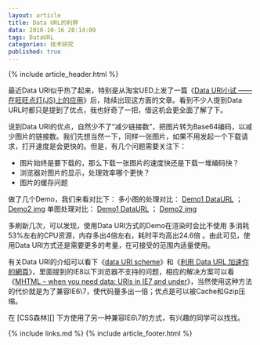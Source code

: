 ```yaml
---
layout: article
title: Data URL的利弊
data: 2010-10-16 20:14:09
tags: DataURL
categories: 技术研究
published: true
---
```


{% include article_header.html %}

最近Data URI似乎热了起来，特别是从淘宝UED上发了一篇《[Data URI小试 —— 在旺旺点灯(JS)上的应用](http://www.chencheng.org/blog/2009/10/28/data-uri-try/)》后，陆续出现这方面的文章。看到不少人提到Data URL时都只是提到了优点，我也好奇了一把，借这机会更全面了解了下。

说到Data URI的优点，自然少不了“减少链接数”，把图片转为Base64编码，以减少图片的链接数。我们先想当然一下，同样一张图片，如果不用发起一个下载请求，打开速度是会更快的。但是，有几个问题需要关注下：

* 图片始终是要下载的，那么下载一张图片的速度快还是下载一堆编码快？
* 浏览器对图片的显示，处理效率哪个更快？
* 图片的缓存问题

做了几个Demo，我们来看对比下：
多小图的处理对比： [Demo1 DataURL](http://www.cssforest.org/trys/DataURL/Data-URI-1a.htm) ； [Demo2 img](http://www.cssforest.org/trys/DataURL/Data-URI-1b.htm)
单图处理对比： [Demo1 DataURL](http://www.cssforest.org/trys/DataURL/Data-URI-2a.htm) ； [Demo2 img](http://www.cssforest.org/trys/DataURL/Data-URI-2b.htm)

多刷新几次，可以发现，使用Data URI方式的Demo在渲染时会比不使用 多消耗53%左右的CPU资源，内存多出4倍左右，耗时平均高出24.6倍 。由此可见，使用Data URl方式还是需要更多的考量，在可接受的范围内适量使用。

有关Data URI的介绍可以看下《[data URI scheme](http://en.wikipedia.org/wiki/Data_URI_scheme)》和《[利用 Data URL 加速你的網頁](http://www.hksilicon.com/kb/articles/2882/1/-Data-URL-/Page1.html)》，里面提到的IE8以下浏览器不支持的问题，相应的解决方案可以看《[MHTML – when you need data: URIs in IE7 and under](http://www.phpied.com/mhtml-when-you-need-data-uris-in-ie7-and-under/)》，当然使用这种方法的代价就是为了兼容IE6\7，使代码量多出一倍；优点是可以被Cache和Gzip压缩。

在 [CSS森林][] 下方使用了另一种兼容IE6\7的方式，有兴趣的同学可以找找。

{% include links.md %}
{% include article_footer.html %}